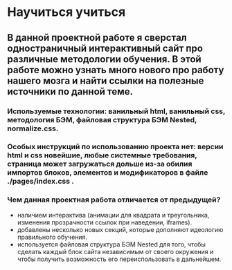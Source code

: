 # Научиться учиться
## В данной проектной работе я сверстал одностраничный интерактивный сайт про различные методологии обучения. В этой работе можно узнать много нового про работу нашего мозга и найти ссылки на полезные источники по данной теме.
### Используемые технологии: ванильный html, ванильный css, методология БЭМ, файловая структура БЭМ Nested, normalize.css.
### Особых инструкций по использованию проекта нет: версии html и css новейшие, любые системные требования, страница может загружаться дольше из-за обилия импортов блоков, элементов и модификаторов в файле ./pages/index.css .
### Чем данная проектная работа отличается от предыдущей? 
* наличием интерактива (анимации для квадрата и треугольника, изменения прозрачности ссылок при наведении, iframes).
* добавлены несколько новых секций, которые дополняют идеологию правильного обучения.
* используется файловая структура БЭМ Nested для того, чтобы сделать каждый блок сайта независимым от своего окружения и чтобы получить возможность его переиспользовать в дальнейшем.
